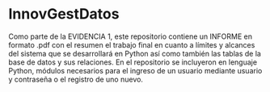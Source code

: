 # InnovGestDatos

Como parte de la EVIDENCIA 1, este repositorio contiene un INFORME en formato .pdf con el resumen el trabajo final en cuanto a límites y alcances del sistema que se desarrollará en Python así como también las tablas de la base de datos y sus relaciones.
En el repositorio se incluyeron en lenguaje Python, módulos necesarios para el ingreso de un usuario mediante usuario y contraseña o el registro de uno nuevo.
